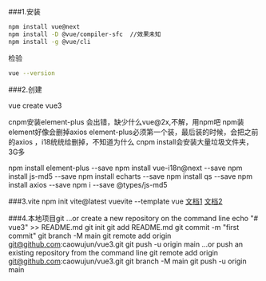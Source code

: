 ###1.安装
```bash
npm install vue@next
npm install -D @vue/compiler-sfc  //效果未知
npm install -g @vue/cli
```
检验

```bash
vue --version
```
###2.创建

vue create vue3 
 
<!-- npm install @vue/composition-api -->
cnpm安装element-plus 会出错，缺少什么vue@2x,不解，用npm吧
npm装element好像会删掉axios
element-plus必须第一个装，最后装的时候，会把之前的axios ，i18统统给删掉，不知道为什么
cnpm install会安装大量垃圾文件夹，3G多

npm install element-plus --save
npm install vue-i18n@next  --save
npm install js-md5 --save 
npm install echarts --save
npm install qs --save
npm install axios --save
npm i --save  @types/js-md5     



###3.vite
npm init vite@latest vuevite --template vue
[文档1](https://blog.csdn.net/weixin_43891485/article/details/117635376)
[文档2](https://www.cnblogs.com/wisewrong/p/13717287.html)

###4.本地项目git
…or create a new repository on the command line
echo "# vue3" >> README.md
git init
git add README.md
git commit -m "first commit"
git branch -M main
git remote add origin git@github.com:caowujun/vue3.git
git push -u origin main
…or push an existing repository from the command line
git remote add origin git@github.com:caowujun/vue3.git
git branch -M main
git push -u origin main